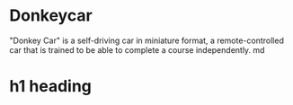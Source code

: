 # Donkeycar
"Donkey Car" is a self-driving car in miniature format, a remote-controlled car that is trained to be able to complete a course independently.
md
<h1> h1 heading</h1>
